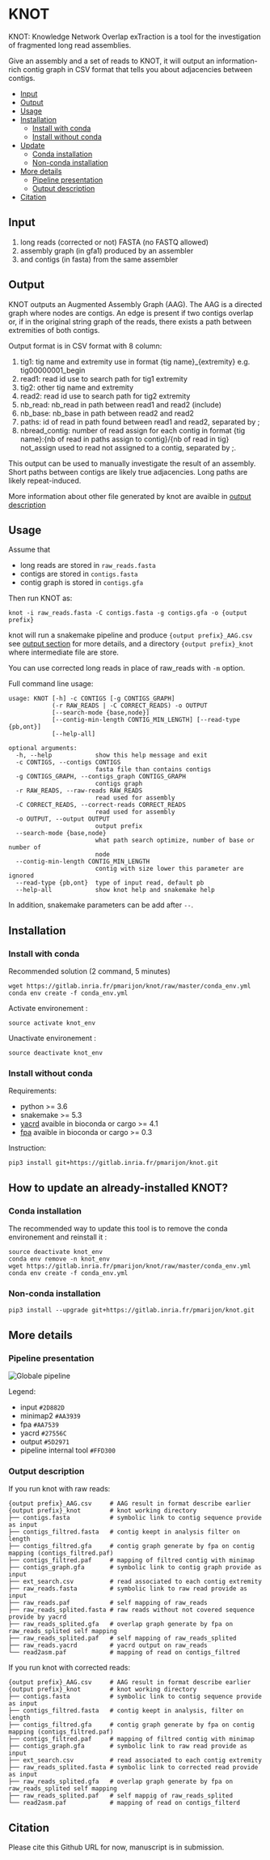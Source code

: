 # KNOT

KNOT: Knowledge Network Overlap exTraction is a tool for the investigation of fragmented long read assemblies.

Give an assembly and a set of reads to KNOT, it will output an information-rich contig graph in CSV format that tells you about adjacencies between contigs.

- [Input](#input)
- [Output](#output)
- [Usage](#usage)
- [Installation](#installation)
  * [Install with conda](#install-with-conda)
  * [Install without conda](#install-without-conda)
- [Update](#how-to-update-an-already-installed-knot)
  * [Conda installation](#conda-installation)
  * [Non-conda installation](#non-conda-installation)
- [More details](#more-details)
  * [Pipeline presentation](#pipeline-presentation)
  * [Output description](#output-description)
- [Citation](#citation)

## Input

1) long reads (corrected or not) FASTA (no FASTQ allowed)
2) assembly graph (in gfa1) produced by an assembler
3) and contigs (in fasta) from the same assembler

## Output

KNOT outputs an Augmented Assembly Graph (AAG). The AAG is a directed graph where nodes are contigs. An edge is present if two contigs overlap or, if in the original string graph of the reads, 
there exists a path between extremities of both contigs.

Output format is in CSV format with 8 column:
1. tig1: tig name and extremity use in format {tig name}\_{extremity} e.g. tig00000001\_begin
2. read1: read id use to search path for tig1 extremity
3. tig2: other tig name and extremity
4. read2: read id use to search path for tig2 extremity
5. nb_read: nb\_read in path between read1 and read2 (include)
6. nb_base: nb\_base in path between read2 and read2
7. paths: id of read in path found between read1 and read2, separated by ;
8. nbread_contig: number of read assign for each contig in format {tig name}:{nb of read in paths assign to contig}/{nb of read in tig} not\_assign used to read not assigned to a contig, separated by ;.

This output can be used to manually investigate the result of an assembly.
Short paths between contigs are likely true adjacencies. Long paths are likely repeat-induced.

More information about other file generated by knot are avaible in [output description](#output-description)

## Usage

Assume that
- long reads are stored in `raw_reads.fasta`
- contigs are stored in `contigs.fasta`
- contig graph is stored in `contigs.gfa`

Then run KNOT as:

```
knot -i raw_reads.fasta -C contigs.fasta -g contigs.gfa -o {output prefix}
```

knot will run a snakemake pipeline and produce `{output prefix}_AAG.csv` see [output section](#output) for more details, and a directory `{output prefix}_knot` where intermediate file are store.

You can use corrected long reads in place of raw_reads with `-m` option.

Full command line usage:
```
usage: KNOT [-h] -c CONTIGS [-g CONTIGS_GRAPH]
            (-r RAW_READS | -C CORRECT_READS) -o OUTPUT
            [--search-mode {base,node}]
            [--contig-min-length CONTIG_MIN_LENGTH] [--read-type {pb,ont}]
            [--help-all]

optional arguments:
  -h, --help            show this help message and exit
  -c CONTIGS, --contigs CONTIGS
                        fasta file than contains contigs
  -g CONTIGS_GRAPH, --contigs_graph CONTIGS_GRAPH
                        contigs graph
  -r RAW_READS, --raw-reads RAW_READS
                        read used for assembly
  -C CORRECT_READS, --correct-reads CORRECT_READS
                        read used for assembly
  -o OUTPUT, --output OUTPUT
                        output prefix
  --search-mode {base,node}
                        what path search optimize, number of base or number of
                        node
  --contig-min-length CONTIG_MIN_LENGTH
                        contig with size lower this parameter are ignored
  --read-type {pb,ont}  type of input read, default pb
  --help-all            show knot help and snakemake help
```

In addition, snakemake parameters can be add after `--`.

## Installation

### Install with conda

Recommended solution (2 command, 5 minutes)

```
wget https://gitlab.inria.fr/pmarijon/knot/raw/master/conda_env.yml
conda env create -f conda_env.yml
```

Activate environement :
```
source activate knot_env
```

Unactivate environement :
```
source deactivate knot_env
```

### Install without conda

Requirements:

- python >= 3.6
- snakemake >= 5.3
- [yacrd](https://github.com/natir/yacrd) avaible in bioconda or cargo >= 4.1
- [fpa](https://github.com/natir/fpa) avaible in bioconda or cargo >= 0.3

Instruction:

```
pip3 install git+https://gitlab.inria.fr/pmarijon/knot.git 
```

## How to update an already-installed KNOT?

### Conda installation

The recommended way to update this tool is to remove the conda environement and reinstall it :

```
source deactivate knot_env
conda env remove -n knot_env
wget https://gitlab.inria.fr/pmarijon/knot/raw/master/conda_env.yml
conda env create -f conda_env.yml
```

### Non-conda installation

```
pip3 install --upgrade git+https://gitlab.inria.fr/pmarijon/knot.git
```	

## More details
### Pipeline presentation

![Globale pipeline](images/pipeline.png)

Legend: 
- input `#2D882D`
- minimap2 `#AA3939`
- fpa `#AA7539`
- yacrd `#27556C`
- output `#5D2971`
- pipeline internal tool `#FFD300`

### Output description

If you run knot with raw reads:
```
{output prefix}_AAG.csv     # AAG result in format describe earlier
{output prefix}_knot        # knot working directory
├── contigs.fasta           # symbolic link to contig sequence provide as input
├── contigs_filtred.fasta   # contig keept in analysis filter on length
├── contigs_filtred.gfa     # contig graph generate by fpa on contig mapping (contigs_filtred.paf)
├── contigs_filtred.paf     # mapping of filtred contig with minimap
├── contigs_graph.gfa       # symbolic link to contig graph provide as input
├── ext_search.csv          # read associated to each contig extremity
├── raw_reads.fasta         # symbolic link to raw read provide as input
├── raw_reads.paf           # self mapping of raw_reads
├── raw_reads_splited.fasta # raw reads without not covered sequence provide by yacrd
├── raw_reads_splited.gfa   # overlap graph generate by fpa on raw_reads_splited self mapping
├── raw_reads_splited.paf   # self mapping of raw_reads_splited
├── raw_reads.yacrd         # yacrd output on raw_reads
└── read2asm.paf            # mapping of read on contigs_filtred
```

If you run knot with corrected reads:
```
{output prefix}_AAG.csv     # AAG result in format describe earlier
{output prefix}_knot        # knot working directory
├── contigs.fasta           # symbolic link to contig sequence provide as input
├── contigs_filtred.fasta   # contig keept in analysis, filter on length
├── contigs_filtred.gfa     # contig graph generate by fpa on contig mapping (contigs_filtred.paf)
├── contigs_filtred.paf     # mapping of filtred contig with minimap
├── contigs_graph.gfa       # symbolic link to raw read provide as input
├── ext_search.csv          # read associated to each contig extremity
├── raw_reads_splited.fasta # symbolic link to corrected read provide as input
├── raw_reads_splited.gfa   # overlap graph generate by fpa on raw_reads_splited self mapping
├── raw_reads_splited.paf   # self mappig of raw_reads_splited
└── read2asm.paf            # mapping of read on contigs_filterd
```

## Citation

Please cite this Github URL for now, manuscript is in submission.
